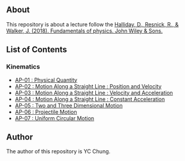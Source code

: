 
## About

This repository is about a lecture follow the [Halliday, D., Resnick, R., & Walker, J. (2018). Fundamentals of physics. John Wiley & Sons.](https://www.wiley.com/en-us/Fundamentals+of+Physics%2C+Extended%2C+11th+Edition-p-9781119306856)

## List of Contents

### Kinematics
- [AP-01 : Physical Quantity](AP-01/AP-01_%20Physical%20Quantity.pdf)
- [AP-02 : Motion Along a Straight Line : Position and Velocity](AP-02/AP-02_%20Motion%20Along%20a%20Straight%20Line%20_%20Position%20and%20Velocity.pdf)
- [AP-03 : Motion Along a Straight Line : Velocity and Acceleration](AP-03/AP-03_%20Motion%20Along%20a%20Straight%20Line%20_%20Instantaneous%20Velocity%20and%20Acceleration.pdf)
- [AP-04 : Motion Along a Straight Line : Constant Acceleration](AP-04/AP-04_%20Motion%20Along%20a%20Straight%20Line%20_%20Constant%20Acceleration.pdf)
- [AP-05 : Two and Three Dimensional Motion ](AP-05/)
- [AP-06 : Projectile Motion ](AP-06/)
- [AP-07 : Uniform Circular Motion](AP-07/)

## Author
The author of this repository is YC Chung.


